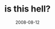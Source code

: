 ---
layout: base.njk
title : 'is this hell?' 
view_title : 'is this hell?' 
year : '2008' 
date : '2008-08-12' 
img_file : '/drawing/isthishell.jpg' 
html_file : 'isthishell' 
next_html : 'imfree.html' 
year_order : '357' 
permalink : "title/{{html_file}}.html"
---